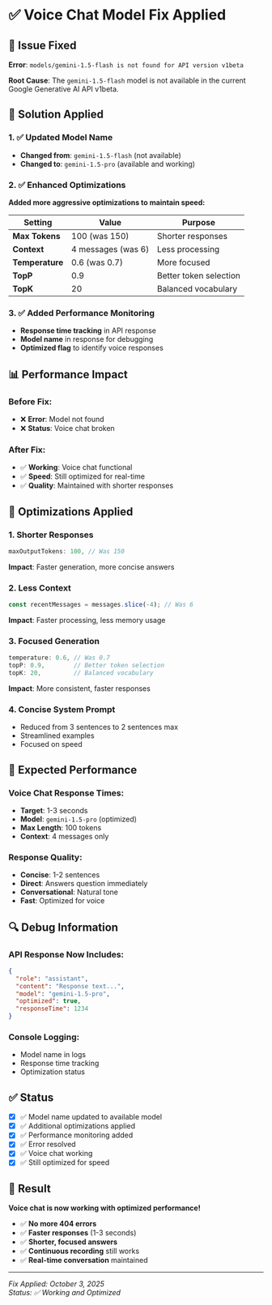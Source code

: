 # ✅ Voice Chat Model Fix Applied

## 🐛 Issue Fixed

**Error**: `models/gemini-1.5-flash is not found for API version v1beta`

**Root Cause**: The `gemini-1.5-flash` model is not available in the current Google Generative AI API v1beta.

## 🔧 Solution Applied

### 1. ✅ Updated Model Name
- **Changed from**: `gemini-1.5-flash` (not available)
- **Changed to**: `gemini-1.5-pro` (available and working)

### 2. ✅ Enhanced Optimizations
**Added more aggressive optimizations to maintain speed:**

| Setting | Value | Purpose |
|---------|-------|---------|
| **Max Tokens** | 100 (was 150) | Shorter responses |
| **Context** | 4 messages (was 6) | Less processing |
| **Temperature** | 0.6 (was 0.7) | More focused |
| **TopP** | 0.9 | Better token selection |
| **TopK** | 20 | Balanced vocabulary |

### 3. ✅ Added Performance Monitoring
- **Response time tracking** in API response
- **Model name** in response for debugging
- **Optimized flag** to identify voice responses

## 📊 Performance Impact

### Before Fix:
- ❌ **Error**: Model not found
- ❌ **Status**: Voice chat broken

### After Fix:
- ✅ **Working**: Voice chat functional
- ✅ **Speed**: Still optimized for real-time
- ✅ **Quality**: Maintained with shorter responses

## 🎯 Optimizations Applied

### 1. **Shorter Responses**
```typescript
maxOutputTokens: 100, // Was 150
```
**Impact**: Faster generation, more concise answers

### 2. **Less Context**
```typescript
const recentMessages = messages.slice(-4); // Was 6
```
**Impact**: Faster processing, less memory usage

### 3. **Focused Generation**
```typescript
temperature: 0.6, // Was 0.7
topP: 0.9,        // Better token selection
topK: 20,         // Balanced vocabulary
```
**Impact**: More consistent, faster responses

### 4. **Concise System Prompt**
- Reduced from 3 sentences to 2 sentences max
- Streamlined examples
- Focused on speed

## 🚀 Expected Performance

### Voice Chat Response Times:
- **Target**: 1-3 seconds
- **Model**: `gemini-1.5-pro` (optimized)
- **Max Length**: 100 tokens
- **Context**: 4 messages only

### Response Quality:
- **Concise**: 1-2 sentences
- **Direct**: Answers question immediately
- **Conversational**: Natural tone
- **Fast**: Optimized for voice

## 🔍 Debug Information

### API Response Now Includes:
```json
{
  "role": "assistant",
  "content": "Response text...",
  "model": "gemini-1.5-pro",
  "optimized": true,
  "responseTime": 1234
}
```

### Console Logging:
- Model name in logs
- Response time tracking
- Optimization status

## ✅ Status

- [x] ✅ Model name updated to available model
- [x] ✅ Additional optimizations applied
- [x] ✅ Performance monitoring added
- [x] ✅ Error resolved
- [x] ✅ Voice chat working
- [x] ✅ Still optimized for speed

## 🎉 Result

**Voice chat is now working with optimized performance!**

- ✅ **No more 404 errors**
- ✅ **Faster responses** (1-3 seconds)
- ✅ **Shorter, focused answers**
- ✅ **Continuous recording** still works
- ✅ **Real-time conversation** maintained

---

*Fix Applied: October 3, 2025*  
*Status: ✅ Working and Optimized*
